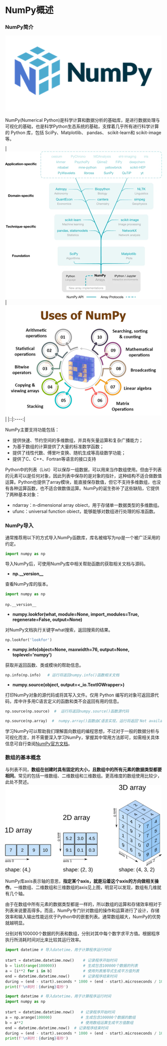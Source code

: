 # NumPy概述


### NumPy简介

![](./数据集/image%20(2).png)

NumPy(Numerical Python)是科学计算和数据分析的基础库，是进行数据处理与可视化的基础，也是科学Python生态系统的基础，支撑着几乎所有进行科学计算的 Python 库，包括 SciPy、Matplotlib、 pandas、 scikit-learn和 scikit-image等。

|![](./数据集/image%20(3).png) |![](./数据集/image%20(4).png)|
|::|:----:|

NumPy主要支持功能包括：
+ 提供快速、节约空间的多维数组，并具有矢量运算和复杂广播能力；
+ 为基于数组的计算提供了大量的标准数学函数；
+ 提供了线性代数、傅里叶变换、随机生成等高级数学功能；
+ 提供了C、C++、Fortran等语言的接口支持

Python中的列表（List）可以保存一组数据，可以用来当作数组使用。但由于列表的元素可以是任何对象，因此列表中保存的是对象的指针，这种结构不适合做数值运算。Python也提供了array模块，能直接保存数值，但它不支持多维数组，也没有各种运算函数，也不适合做数值运算。NumPy的诞生弥补了这些缺陷，它提供了两种基本对象：
+ ndarray：n-dimensional array obiect，用于存储单一数据类型的多维数组。
+ ufunc：universal function obiect，能够能够对数组进行处理的标准函数。

### NumPy导入

通常推荐用以下的方式导入NumPy函数库，库名被缩写为np是一个被广泛采用的约定。
```python
import numpy as np 
```
导入NumPy后，可使用NumPy库中相关帮助函数的获取相关文档与源码。

+ **np.\_\_version\_\_**

查看NumPy库的版本。


```python
import numpy as np

np.__version__
```

+ **numpy.lookfor(what, module=None, import_modules=True, regenerate=False, output=None)**

对NumPy文档执行关键字what搜索，返回搜索的结果。


```python
np.lookfor('lookfor')
```

+ **numpy.info(object=None, maxwidth=76, output=None, toplevel='numpy')**

获取并返回函数、类或模块的帮助信息。


```python
np.info(np.info)   # 运行将返回numpy.info()函数相关文档
```

+ **numpy.source(object, output=<_io.TextIOWrapper>)**
    
打印NumPy对象的源代码或将其写入文件。仅用 Python 编写的对象可返回源代码，库中许多用C语言定义的函数和类不会返回有用的信息。


```python
np.source(np.source)  #  运行将返回numpy.source()函数源代码
```


```python
np.source(np.array)  #  numpy.array()函数由C语言实现，运行将返回'Not available for this object.'
```

学习NumPy可以帮助我们理解面向数组的编程思想，不过对于一般的数据分析与可视化而言，并不需要深入学习NumPy，掌握其中常用方法即可，如需相关具体信息可自行查阅[NumPy官方文档](https://numpy.org/devdocs/index.html)。

### 数组的基本概念

与列表不同，**数组在创建时具有固定的大小，且数组中的所有元素的数据类型都要相同**。常见的包括一维数组、二维数组和三维数组。更高维度的数组使用比较少，此处不赘述。
![](./数据集/image%20(5).png)


NumPy库axis表示轴的意思，**指定某个axis，就是沿着这个axis的方向做相关操作**。一维数组、二维数组和三维数组的axis见上图，明显可以发现，数组有几维就有几个轴。

由于在数组中所有元素的数据类型都是一样的，所以数组的运算和存储效率相对于列表来说要高得多。而且，NumPy专门针对数组的操作和运算进行了设计，存储效率和输入输出性能远优于Python中的嵌套列表。通常数组越大，NumPy的优势就越明显。

分别对有100000个数据的列表和数组，分别对其中每个数字求平方值。根据程序执行所消耗时间对比来比较其运行效率。


```python
import datetime # 导入datetime，用于计算程序运行时间

start = datetime.datetime.now()    # 记录程序开始时间
b = list(range(100000))            # 生成包含100000个数据的列表
a = [i**2 for i in b]              # 使用列表推导式生成平方值列表
end = datetime.datetime.now()      # 记录程序结束时间
during = (end - start).seconds * 1000 + (end - start).microseconds / 1000   # 计算耗时，精确到毫秒 
print(f'\n耗时：{during}毫秒')
```


```python
import datetime # 导入datetime，用于计算程序运行时间
import numpy as np

start = datetime.datetime.now()   # 记录程序开始时间
a = np.arange(100000)             # 生成包含100000个数据的数组
b = a**2                          # 使用数组运算生成平方值数组
end = datetime.datetime.now()  # 记录程序结束时间
during = (end - start).seconds * 1000 + (end - start).microseconds / 1000   # 计算耗时，精确到毫秒 
print(f'\n耗时：{during}毫秒')
```
